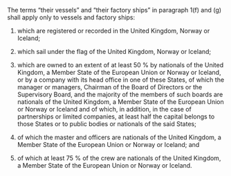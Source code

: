 The terms “their vessels” and “their factory ships” in paragraph 1(f) and (g) shall apply only to vessels and factory ships:

1.  which are registered or recorded in the United Kingdom, Norway or Iceland;

2.  which sail under the flag of the United Kingdom, Norway or Iceland;

3.  which are owned to an extent of at least 50 % by nationals of the United Kingdom, a Member State of the European Union or Norway or Iceland, or by a company with its head office in one of these States, of which the manager or managers, Chairman of the Board of Directors or the Supervisory Board, and the majority of the members of such boards are nationals of the United Kingdom, a Member State of the European Union or Norway or Iceland and of which, in addition, in the case of partnerships or limited companies, at least half the capital belongs to those States or to public bodies or nationals of the said States;

4.  of which the master and officers are nationals of the United Kingdom, a Member State of the European Union or Norway or Iceland; and

5.  of which at least 75 % of the crew are nationals of the United Kingdom, a Member State of the European Union or Norway or Iceland.
